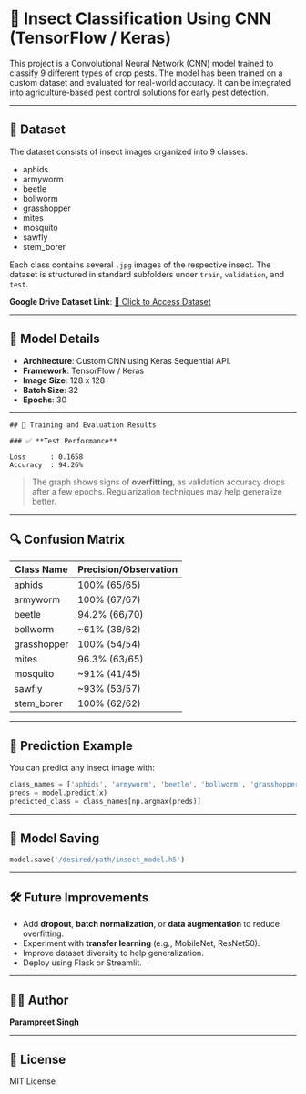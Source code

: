 
# 🐛 Insect Classification Using CNN (TensorFlow / Keras)

This project is a Convolutional Neural Network (CNN) model trained to classify 9 different types of crop pests. The model has been trained on a custom dataset and evaluated for real-world accuracy. It can be integrated into agriculture-based pest control solutions for early pest detection.

---

## 📁 Dataset

The dataset consists of insect images organized into 9 classes:

- aphids
- armyworm
- beetle
- bollworm
- grasshopper
- mites
- mosquito
- sawfly
- stem_borer

Each class contains several `.jpg` images of the respective insect. The dataset is structured in standard subfolders under `train`, `validation`, and `test`.

**Google Drive Dataset Link**: [📂 Click to Access Dataset]([https://your-link-here](https://drive.google.com/drive/folders/1gKSVo5Y2CsmeKtEz6Dgstn-Jn5FpZ5Py?usp=sharing))

---

## 🧠 Model Details

- **Architecture**: Custom CNN using Keras Sequential API.
- **Framework**: TensorFlow / Keras
- **Image Size**: 128 x 128
- **Batch Size**: 32
- **Epochs**: 30

---
```
## 🏁 Training and Evaluation Results

### ✅ **Test Performance**

Loss      : 0.1658
Accuracy  : 94.26%

````



> The graph shows signs of **overfitting**, as validation accuracy drops after a few epochs. Regularization techniques may help generalize better.

---

## 🔍 Confusion Matrix


| Class Name      | Precision/Observation |
|-----------------|-----------------------|
| aphids          | 100% (65/65)          |
| armyworm        | 100% (67/67)          |
| beetle          | 94.2% (66/70)         |
| bollworm        | ~61% (38/62)          |
| grasshopper     | 100% (54/54)          |
| mites           | 96.3% (63/65)         |
| mosquito        | ~91% (41/45)          |
| sawfly          | ~93% (53/57)          |
| stem_borer      | 100% (62/62)          |

---

## 🧪 Prediction Example

You can predict any insect image with:

```python
class_names = ['aphids', 'armyworm', 'beetle', 'bollworm', 'grasshopper', 'mites', 'mosquito', 'sawfly', 'stem_borer']
preds = model.predict(x)
predicted_class = class_names[np.argmax(preds)]
````

---

## 💾 Model Saving

```python
model.save('/desired/path/insect_model.h5')
```

---

## 🛠️ Future Improvements

* Add **dropout**, **batch normalization**, or **data augmentation** to reduce overfitting.
* Experiment with **transfer learning** (e.g., MobileNet, ResNet50).
* Improve dataset diversity to help generalization.
* Deploy using Flask or Streamlit.

---

## 🙋‍♂️ Author

**Parampreet Singh**

---

## 📄 License

MIT License



